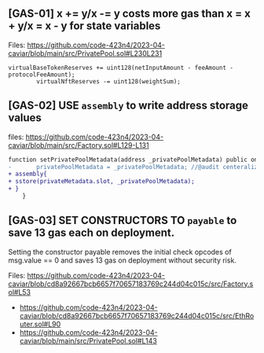 ## [GAS-01] x += y/x -= y costs more gas than x = x + y/x = x - y for state variables

Files: https://github.com/code-423n4/2023-04-caviar/blob/main/src/PrivatePool.sol#L230L231

```
virtualBaseTokenReserves += uint128(netInputAmount - feeAmount - protocolFeeAmount);
        virtualNftReserves -= uint128(weightSum);
```

## [GAS-02] USE `assembly` to write address storage values

files: https://github.com/code-423n4/2023-04-caviar/blob/main/src/Factory.sol#L129-L131

```diff
function setPrivatePoolMetadata(address _privatePoolMetadata) public onlyOwner {
-       privatePoolMetadata = _privatePoolMetadata; //@audit centeralization. use timelock.
+ assembly{
+ sstore(privateMetadata.slot, _privatePoolMetadata);
+ }
    }

```

## [GAS-03] SET CONSTRUCTORS TO `payable` to save 13 gas each on deployment.
Setting the constructor payable removes the initial check opcodes of msg.value == 0 and saves 13 gas on deployment without security risk.

Files: https://github.com/code-423n4/2023-04-caviar/blob/cd8a92667bcb6657f70657183769c244d04c015c/src/Factory.sol#L53
- https://github.com/code-423n4/2023-04-caviar/blob/cd8a92667bcb6657f70657183769c244d04c015c/src/EthRouter.sol#L90
- https://github.com/code-423n4/2023-04-caviar/blob/main/src/PrivatePool.sol#L143

